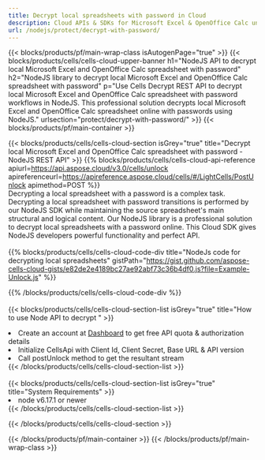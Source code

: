 ```yaml
---
title: Decrypt local spreadsheets with password in Cloud 
description: Cloud APIs & SDKs for Microsoft Excel & OpenOffice Calc unlock. Spreadsheets decrypt by the Cells Cloud API. SDK support kinds of development languages. They include Android, C#, Go, Java, NodeJS, Perl, PHP, Python, Ruby, and swift. 
url: /nodejs/protect/decrypt-with-password/
---
```



{{< blocks/products/pf/main-wrap-class isAutogenPage="true" >}}
{{< blocks/products/cells/cells-cloud-upper-banner h1="NodeJS API to decrypt local Microsoft Excel and OpenOffice Calc spreadsheet with password" h2="NodeJS library to decrypt local Microsoft Excel and OpenOffice Calc spreadsheet with password" p="Use Cells Decrypt REST API to decrypt local Microsoft Excel and OpenOffice Calc spreadsheet with password workflows in NodeJS. This professional solution decrypts local Microsoft Excel and OpenOffice Calc spreadsheet online with passwords using NodeJS." urlsection="protect/decrypt-with-password/" >}}
{{< blocks/products/pf/main-container >}}

{{< blocks/products/cells/cells-cloud-section isGrey="true"  title="Decrypt local Microsoft Excel and OpenOffice Calc spreadsheet with password - NodeJS REST API" >}}
{{% blocks/products/cells/cells-cloud-api-reference  apiurl=https://api.aspose.cloud/v3.0/cells/unlock  apireferenceurl=https://apireference.aspose.cloud/cells/#/LightCells/PostUnlock  apimethod=POST %}}
<br/>
Decrypting a local spreadsheet with a password is a complex task. Decrypting a local spreadsheet with password transitions is performed by our NodeJS SDK while maintaining the source spreadsheet's main structural and logical content. Our NodeJS library is a professional solution to decrypt local spreadsheets with a password online. This Cloud SDK gives NodeJS developers powerful functionality and perfect API.
<br/>
<br/>
{{% blocks/products/cells/cells-cloud-code-div title="NodeJs code for decrypting local spreadsheets" gistPath="https://gist.github.com/aspose-cells-cloud-gists/e82de2e4189bc27ae92abf73c36b4df0.js?file=Example-Unlock.js" %}}
  
{{% /blocks/products/cells/cells-cloud-code-div  %}}
<br/>
<br/>
{{< blocks/products/cells/cells-cloud-section-list isGrey="true"  title="How to use Node API to decrypt " >}}
<li>Create an account at <a href="https://dashboard.aspose.cloud/">Dashboard</a> to get free API quota & authorization details</li>
<li>Initialize CellsApi with Client Id, Client Secret, Base URL & API version</li>
<li>Call postUnlock method to get the resultant stream</li>
{{< /blocks/products/cells/cells-cloud-section-list >}}
<br/>
<br/>
{{< blocks/products/cells/cells-cloud-section-list isGrey="true"  title="System Requirements" >}}
<li>node v6.17.1 or newer</li>
{{< /blocks/products/cells/cells-cloud-section-list >}}

{{< /blocks/products/cells/cells-cloud-section >}}

{{< /blocks/products/pf/main-container >}}
{{< /blocks/products/pf/main-wrap-class >}}
